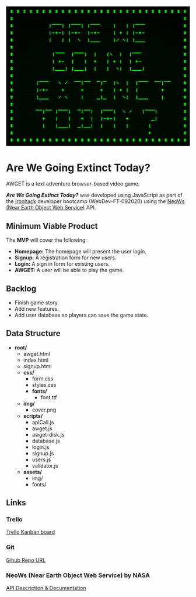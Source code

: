 ![Are We Going Extinct Today? Logo](img/cover.png)

# Are We Going Extinct Today?

AWGET is a text adventure browser-based video game. 

***Are We Going Extinct Today?*** was developed using JavaScript as part of the [Ironhack](https://www.ironhack.com/) developer bootcamp (WebDev-FT-092020) using the [NeoWs (Near Earth Object Web Service)](https://data.nasa.gov/Space-Science/Asteroids-NeoWs-API/73uw-d9i8) API.

## Minimum Viable Product

The __MVP__ will cover the following:

- __Homepage:__ The homepage will present the user login.
- __Signup:__ A registration form for new users.
- __Login:__ A sign in form for existing users.
- __AWGET:__ A user will be able to play the game.


## Backlog ##

- Finish game story.
- Add new features.
- Add user database so players can save the game state.

## Data Structure ##
- **root/**
     - awget.html
     - index.html
     - signup.html
     - **css/**
          - form.css
          - styles.css
          - **fonts/**
               - font.ttf
     - **img/**
          - cover.png
     - **scripts/**
          - apiCall.js
          - awget.js
          - awget-disk.js
          - database.js
          - login.js
          - signup.js
          - users.js
          - validator.js
     - **assets/**
          - img/
          - fonts/

## Links

### Trello
[Trello Kanban board](https://trello.com/b/inwzBvjc/m1-proyecto-1)

### Git
[Gihub Repo URL](https://github.com/oooscaaar/ironhack-web-app/)

### NeoWs (Near Earth Object Web Service) by NASA
[API Description & Documentation](https://data.nasa.gov/Space-Science/Asteroids-NeoWs-API/73uw-d9i8)